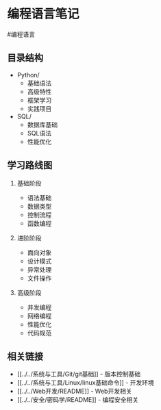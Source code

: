 # 编程语言笔记

#编程语言 

## 目录结构

- Python/
  - 基础语法
  - 高级特性
  - 框架学习
  - 实践项目
- SQL/
  - 数据库基础
  - SQL语法
  - 性能优化

## 学习路线图

1. 基础阶段
   - 语法基础
   - 数据类型
   - 控制流程
   - 函数编程

2. 进阶阶段
   - 面向对象
   - 设计模式
   - 异常处理
   - 文件操作

3. 高级阶段
   - 并发编程
   - 网络编程
   - 性能优化
   - 代码规范

## 相关链接

- [[../../系统与工具/Git/git基础]] - 版本控制基础
- [[../../系统与工具/Linux/linux基础命令]] - 开发环境
- [[../../Web开发/README]] - Web开发相关
- [[../../安全/密码学/README]] - 编程安全相关 